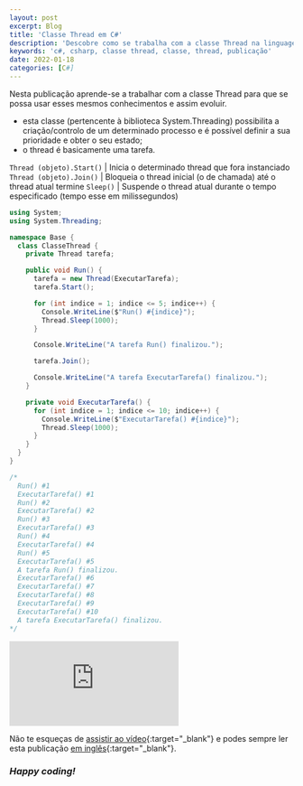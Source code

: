 ```yaml
---
layout: post
excerpt: Blog
title: 'Classe Thread em C#'
description: 'Descobre como se trabalha com a classe Thread na linguagem de programação C#. Obtém respostas às tuas dúvidas com a teoria e os exemplos apresentados.'
keywords: 'c#, csharp, classe thread, classe, thread, publicação'
date: 2022-01-18
categories: [C#]
---
```


Nesta publicação aprende-se a trabalhar com a classe Thread para que se possa usar esses mesmos conhecimentos e assim evoluir.

- esta classe (pertencente à biblioteca System.Threading) possibilita a criação/controlo de um determinado processo e é possível definir a sua prioridade e obter o seu estado;
- o thread é basicamente uma tarefa.

`Thread (objeto).Start()` | Inicia o determinado thread que fora instanciado
`Thread (objeto).Join()` | Bloqueia o thread inicial (o de chamada) até o thread atual termine
`Sleep()` | Suspende o thread atual durante o tempo especificado (tempo esse em milissegundos)

```csharp
using System;
using System.Threading;

namespace Base {
  class ClasseThread {
    private Thread tarefa;

    public void Run() {
      tarefa = new Thread(ExecutarTarefa);
      tarefa.Start();

      for (int indice = 1; indice <= 5; indice++) {
        Console.WriteLine($"Run() #{indice}");
        Thread.Sleep(1000);
      }

      Console.WriteLine("A tarefa Run() finalizou.");

      tarefa.Join();

      Console.WriteLine("A tarefa ExecutarTarefa() finalizou.");
    }

    private void ExecutarTarefa() {
      for (int indice = 1; indice <= 10; indice++) {
        Console.WriteLine($"ExecutarTarefa() #{indice}");
        Thread.Sleep(1000);
      }
    }
  }
}

/*
  Run() #1
  ExecutarTarefa() #1
  Run() #2
  ExecutarTarefa() #2
  Run() #3
  ExecutarTarefa() #3
  Run() #4
  ExecutarTarefa() #4
  Run() #5
  ExecutarTarefa() #5
  A tarefa Run() finalizou.
  ExecutarTarefa() #6
  ExecutarTarefa() #7
  ExecutarTarefa() #8
  ExecutarTarefa() #9
  ExecutarTarefa() #10
  A tarefa ExecutarTarefa() finalizou.
*/
```

<div class="video-container">
  <iframe src="https://www.youtube.com/embed/N1ZSoxB80B0" frameborder="0" allowfullscreen></iframe>
</div>

Não te esqueças de [assistir ao vídeo](https://youtu.be/N1ZSoxB80B0){:target="\_blank"} e podes sempre ler esta publicação [em inglês](https://nelsonsilvadev.com/blog/20220118/thread-class-in-csharp/){:target="\_blank"}.

### _Happy coding!_
